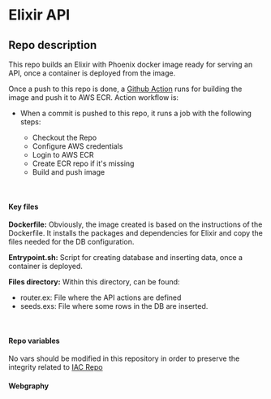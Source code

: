# <b>Elixir API</b>

## <b>Repo description</b>

This repo builds an Elixir with Phoenix docker image ready for serving an API, once a container is deployed from the image.

Once a push to this repo is done, a [Github Action](https://github.com/seavba/elixir-api/tree/main/.github/workflows) runs for building the image and push it to AWS ECR. Action workflow is:

- When a commit is pushed to this repo, it runs a job with the following steps:

  - Checkout the Repo
  - Configure AWS credentials
  - Login to AWS ECR
  - Create ECR repo if it's missing
  - Build and push image


<br/>

#### <b>Key files</b>

<b>Dockerfile:</b> Obviously, the image created is based on the instructions of the Dockerfile. It installs the packages and dependencies for Elixir and copy the files needed for the DB configuration.

<b>Entrypoint.sh:</b> Script for creating database and inserting data, once a container is deployed.

<b>Files directory:</b> Within this directory, can be found:
  - router.ex: File where the API actions are defined
  - seeds.exs: File where some rows in the DB are inserted.

<br/>

#### <b>Repo variables</b>

No vars should be modified in this repository in order to preserve the integrity related to [IAC Repo](https://github.com/seavba/iac-api)

#### <b>Webgraphy</b>
